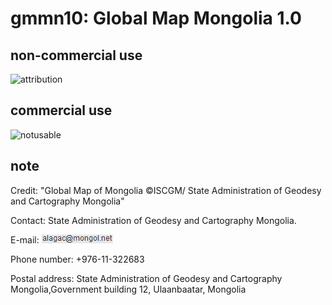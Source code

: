 # gmmn10: Global Map Mongolia 1.0
## non-commercial use
![attribution](https://globalmaps.github.io/globalmaps/attribution.png)
## commercial use
![notusable](https://globalmaps.github.io/globalmaps/notusable.png)

## note
Credit: "Global Map of Mongolia ©ISCGM/ State Administration of Geodesy and Cartography Mongolia"

Contact: State Administration of Geodesy and Cartography Mongolia.

E-mail: ![email](email.png)

Phone number: +976-11-322683 

Postal address: State Administration of Geodesy and Cartography Mongolia,Government building 12, Ulaanbaatar, Mongolia
